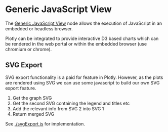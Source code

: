 # Generic JavaScript View



The [Generic JavaScript View](https://nodepit.com/node/org.knime.js.base.node.viz.generic3.GenericJSViewNodeFactory) node allows the execution of JavaScript in an embedded or headless browser. 

Plotly can be integrated to provide interactive D3 based charts which can be rendered in the web portal or within the embedded browser (use chromium or chrome). 



## SVG Export

SVG export functionality is a paid for feature in Plotly. However, as the plots are rendered using SVG we can use some javascript to build our own SVG export feature. 

1. Get the graph SVG
2. Get the second SVG containing the legend and titles etc
3. Add the relevant info from SVG 2 into SVG 1
4. Return merged SVG

See [./svgExport.js](.svgExport.js) for implementation.



